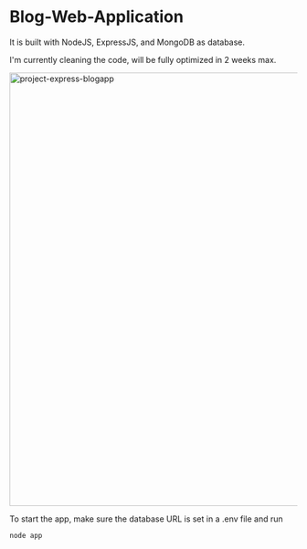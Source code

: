 # Blog-Web-Application
It is built with NodeJS, ExpressJS, and MongoDB as database.

I'm currently cleaning the code, will be fully optimized in 2 weeks max.

<img width="759" alt="project-express-blogapp" src="https://user-images.githubusercontent.com/43725109/190285595-194682bc-04e7-4a36-a78f-1212d4e957d0.png">

To start the app, make sure the database URL is set in a .env file and run

`node app`
